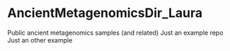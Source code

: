 # AncientMetagenomicsDir_Laura
Public ancient metagenomics samples (and related)
Just an example repo
Just an other example
